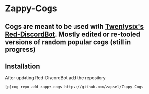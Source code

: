 # Zappy-Cogs

Cogs are meant to be used with [Twentysix's Red-DiscordBot](https://github.com/Twentysix26/Red-DiscordBot). 
Mostly edited or re-tooled versions of random popular cogs (still in progress)
---

## Installation 

After updating Red-DiscordBot add the repository
```
[p]cog repo add zappy-cogs https://github.com/zapsel/Zappy-Cogs
```
